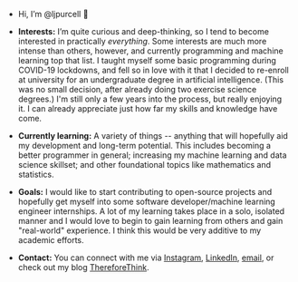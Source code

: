 - Hi, I’m @ljpurcell 👋

- __Interests:__ I’m quite curious and deep-thinking, so I tend to become interested in practically _everything_. 
  Some interests are much more intense than others, however, and currently programming and machine learning top that list.
  I taught myself some basic programming during COVID-19 lockdowns, and fell so in love with it that I decided to re-enroll at university
  for an undergraduate degree in artificial intelligence. (This was no small decision, after already doing two exercise science degrees.)
  I'm still only a few years into the process, but really enjoying it. I can already appreciate just how far my skills and knowledge have come.

- __Currently learning:__ A variety of things -- anything that will hopefully aid my development and long-term potential. 
  This includes becoming a better programmer in general; increasing my machine learning and data science skillset; and other foundational topics like mathematics and statistics.
 
- __Goals:__ I would like to start contributing to open-source projects and hopefully get myself into some software developer/machine learning engineer internships.
A lot of my learning takes place in a solo, isolated manner and I would love to begin to gain learning from others and gain "real-world" experience. 
I think this would be very additive to my academic efforts.

- __Contact:__ You can connect with me via [Instagram](https://www.instagram.com/l.j.purcell/), [LinkedIn](https://www.linkedin.com/in/lyndon-purcell/), 
[email](mailto:lyndonpurcell23@gmail.com), or check out my blog [ThereforeThink](https://thereforethink.blog/).

<!---
ljpurcell/ljpurcell is a ✨ special ✨ repository because its `README.md` (this file) appears on your GitHub profile.
You can click the Preview link to take a look at your changes.
--->
